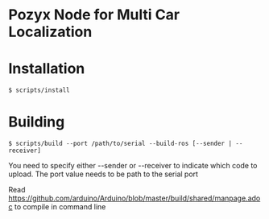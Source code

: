 # Pozyx Node for Multi Car Localization

# Installation

`$ scripts/install`

# Building 

`$ scripts/build --port /path/to/serial --build-ros [--sender | --receiver]`

You need to specify either --sender or --receiver to indicate which
code to upload. The port value needs to be path to the serial port


Read https://github.com/arduino/Arduino/blob/master/build/shared/manpage.adoc to compile in command line
